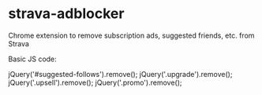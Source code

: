 # strava-adblocker
Chrome extension to remove subscription ads, suggested friends, etc. from Strava


Basic JS code:

jQuery('#suggested-follows').remove();
jQuery('.upgrade').remove();
jQuery('.upsell').remove();
jQuery('.promo').remove();
